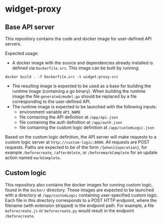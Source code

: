 # widget-proxy

## Base API server

This repository contains the code and docker image for user-defined API servers.

Expected usage:

- A docker image with the source and dependencies already installed is defined via `Dockerfile.src`. This image can be
  built by running:

```
docker build . -f Dockerfile.src -t widget-proxy-src
```

- The resulting image is expected to be used as a base for building the runtime image (containing a go binary). When
  building the runtime image the file `generated/model.go` should be replaced by a file corresponding to the user-defined
  API.
- The runtime image is expected to be launched with the following inputs:
  - environment variable `API_NAME`
  - file containing the API definition at `/app/api.json`
  - file containing the auth definition at `/app/auth.json`
  - file containing the custom logic definition at `/app/customLogic.json`

Based on the custom logic definition, the API server will make requests to a custom logic server at
`http://custom-logic:8080`. All requests are POST requests. Paths are expected to be of the form
`/{when}{operation}`, for example `/beforecreate`, `/afterdelete`, or `/beforemarkComplete` for an update action
named `markComplete`.

## Custom logic

This repository also contains the docker images for running custom logic, found in the `docker/` directory. These images
are expected to be launched with a directory at `/app/customLogic` containing user-specified custom logic. Each file
in this directory corresponds to a POST HTTP endpoint, where the filename (with extension stripped) is the endpoint
path. For example, a file `beforecreate.js` or `beforecreate.py` would result in the endpoint `/beforecreate`.

